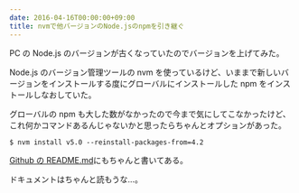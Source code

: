 ```yaml
---
date: 2016-04-16T00:00:00+09:00
title: nvmで他バージョンのNode.jsのnpmを引き継ぐ
---
```


PC の Node.js のバージョンが古くなっていたのでバージョンを上げてみた。

Node.js のバージョン管理ツールの nvm を使っているけど、いままで新しいバージョンをインストールする度にグローバルにインストールした npm をインストールしなおしていた。

グローバルの npm も大した数がなかったので今まで気にしてこなかったけど、これ何かコマンドあるんじゃないかと思ったらちゃんとオプションがあった。

```
$ nvm install v5.0 --reinstall-packages-from=4.2
```

[Github の README.md](https://github.com/creationix/nvm#usage)にもちゃんと書いてある。

ドキュメントはちゃんと読もうな…。
